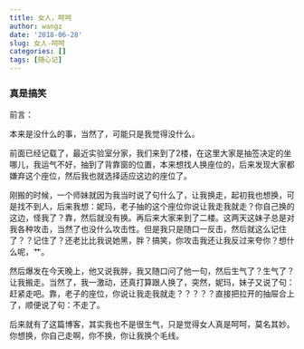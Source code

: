 ```yaml
---
title: 女人，呵呵
author: wangz
date: '2018-06-28'
slug: 女人-呵呵
categories: []
tags: [随心记]
---
```

### 真是搞笑

前言：

本来是没什么的事，当然了，可能只是我觉得没什么。

前面已经记载了，最近实验室分家，我们来到了2楼，在这里大家是抽签决定的坐哪儿，我运气不好，抽到了背靠窗的位置，本来想找人换座位的，后来发现大家都嫌弃这个座位，然后我也就选择适应这边的座位了。

刚搬的时候，一个师妹就因为我当时说了句什么了，让我换走，起初我也想换，可是找不到人，后来我想：妮玛，老子抽的这个座位你说让我走我就走？你自己换的这边，怪我了？靠，然后就没有换。再后来大家来到了二楼。这两天这妹子总是对我各种攻击，当然了也没什么攻击性。但是我只是随口一反击，然后就这么记住了？？记住了？还老比比我说她黑，胖？搞笑，你攻击我还让我反过来夸你？想什么呢，艹。

然后爆发在今天晚上，他又说我胖，我又随口问了他一句，然后生气了？生气了？让我搬走。当然了，我一激动，还真打算跟人换了，突然，妮玛，妹子又说了句：赶紧走吧。靠，老子的座位，你说让我走我就走？？？？？直接把拉开的抽屉合上了，顺便说了句：不走了。

后来就有了这篇博客，其实我也不是很生气，只是觉得女人真是呵呵，莫名其妙。你想换，你自己走啊，你不换，你让我换个毛线。